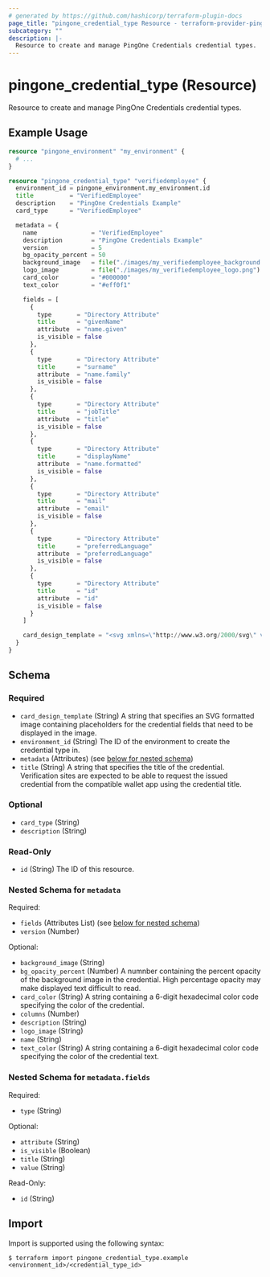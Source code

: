 ```yaml
---
# generated by https://github.com/hashicorp/terraform-plugin-docs
page_title: "pingone_credential_type Resource - terraform-provider-pingone"
subcategory: ""
description: |-
  Resource to create and manage PingOne Credentials credential types.
---
```


# pingone_credential_type (Resource)

Resource to create and manage PingOne Credentials credential types.

## Example Usage

```terraform
resource "pingone_environment" "my_environment" {
  # ...
}

resource "pingone_credential_type" "verifiedemployee" {
  environment_id = pingone_environment.my_environment.id
  title          = "VerifiedEmployee"
  description    = "PingOne Credentials Example"
  card_type      = "VerifiedEmployee"

  metadata = {
    name               = "VerifiedEmployee"
    description        = "PingOne Credentials Example"
    version            = 5
    bg_opacity_percent = 50
    background_image   = file("./images/my_verifiedemployee_background.jpg")
    logo_image         = file("./images/my_verifiedemployee_logo.png")
    card_color         = "#000000"
    text_color         = "#eff0f1"

    fields = [
      {
        type       = "Directory Attribute"
        title      = "givenName"
        attribute  = "name.given"
        is_visible = false
      },
      {
        type       = "Directory Attribute"
        title      = "surname"
        attribute  = "name.family"
        is_visible = false
      },
      {
        type       = "Directory Attribute"
        title      = "jobTitle"
        attribute  = "title"
        is_visible = false
      },
      {
        type       = "Directory Attribute"
        title      = "displayName"
        attribute  = "name.formatted"
        is_visible = false
      },
      {
        type       = "Directory Attribute"
        title      = "mail"
        attribute  = "email"
        is_visible = false
      },
      {
        type       = "Directory Attribute"
        title      = "preferredLanguage"
        attribute  = "preferredLanguage"
        is_visible = false
      },
      {
        type       = "Directory Attribute"
        title      = "id"
        attribute  = "id"
        is_visible = false
      }
    ]

    card_design_template = "<svg xmlns=\"http://www.w3.org/2000/svg\" viewBox=\"0 0 740 480\"><rect fill=\"none\" width=\"736\" height=\"476\" stroke=\"#CACED3\" stroke-width=\"3\" rx=\"10\" ry=\"10\" x=\"2\" y=\"2\"></rect><rect fill=\"$${cardColor}\" height=\"476\" rx=\"10\" ry=\"10\" width=\"736\" x=\"2\" y=\"2\" opacity=\"$${bgOpacityPercent}\"></rect><image href=\"$${backgroundImage}\" opacity=\"$${bgOpacityPercent}\" height=\"476\" rx=\"10\" ry=\"10\" width=\"736\" x=\"2\" y=\"2\"></image><image href=\"$${logoImage}\" x=\"42\" y=\"43\" height=\"90px\" width=\"90px\"></image><line y2=\"160\" x2=\"695\" y1=\"160\" x1=\"42.5\" stroke=\"$${textColor}\"></line><text fill=\"$${textColor}\" font-weight=\"450\" font-size=\"30\" x=\"160\" y=\"90\">$${cardTitle}</text><text fill=\"$${textColor}\" font-size=\"25\" font-weight=\"300\" x=\"160\" y=\"130\">$${cardSubtitle}</text></svg>"
  }
}
```

<!-- schema generated by tfplugindocs -->
## Schema

### Required

- `card_design_template` (String) A string that specifies an SVG formatted image containing placeholders for the credential fields that need to be displayed in the image.
- `environment_id` (String) The ID of the environment to create the credential type in.
- `metadata` (Attributes) (see [below for nested schema](#nestedatt--metadata))
- `title` (String) A string that specifies the title of the credential. Verification sites are expected to be able to request the issued credential from the compatible wallet app using the credential title.

### Optional

- `card_type` (String)
- `description` (String)

### Read-Only

- `id` (String) The ID of this resource.

<a id="nestedatt--metadata"></a>
### Nested Schema for `metadata`

Required:

- `fields` (Attributes List) (see [below for nested schema](#nestedatt--metadata--fields))
- `version` (Number)

Optional:

- `background_image` (String)
- `bg_opacity_percent` (Number) A numnber containing the percent opacity of the background image in the credential. High percentage opacity may make displayed text difficult to read.
- `card_color` (String) A string containing a 6-digit hexadecimal color code specifying the color of the credential.
- `columns` (Number)
- `description` (String)
- `logo_image` (String)
- `name` (String)
- `text_color` (String) A string containing a 6-digit hexadecimal color code specifying the color of the credential text.

<a id="nestedatt--metadata--fields"></a>
### Nested Schema for `metadata.fields`

Required:

- `type` (String)

Optional:

- `attribute` (String)
- `is_visible` (Boolean)
- `title` (String)
- `value` (String)

Read-Only:

- `id` (String)

## Import

Import is supported using the following syntax:

```shell
$ terraform import pingone_credential_type.example <environment_id>/<credential_type_id>
```
